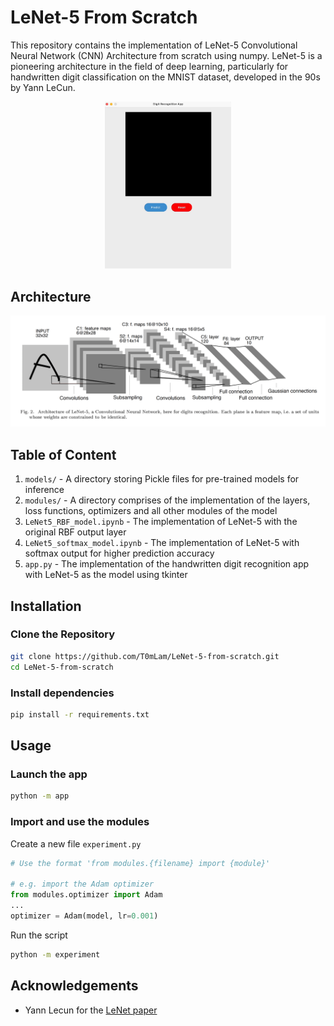 # LeNet-5 From Scratch 

This repository contains the implementation of LeNet-5 Convolutional Neural Network (CNN) Architecture from scratch using numpy. LeNet-5 is a pioneering architecture in the field of deep learning, particularly for handwritten digit classification on the MNIST dataset, developed in the 90s by Yann LeCun.

<p align="center"> 
  <img src="img/app_demo.gif" width=40%>
</p>

## Architecture

<img src='img/architecture.png'>

## Table of Content
1. `models/` - A directory storing Pickle files for pre-trained models for inference
2. `modules/` - A directory comprises of the implementation of the layers, loss functions, optimizers and all other modules of the model
3. `LeNet5_RBF_model.ipynb` - The implementation of LeNet-5 with the original RBF output layer
4. `LeNet5_softmax_model.ipynb` - The implementation of LeNet-5 with softmax output for higher prediction accuracy
5. `app.py` - The implementation of the handwritten digit recognition app with LeNet-5 as the model using tkinter


## Installation
### Clone the Repository
```bash
git clone https://github.com/T0mLam/LeNet-5-from-scratch.git
cd LeNet-5-from-scratch
```
### Install dependencies
```bash
pip install -r requirements.txt
```


## Usage
### Launch the app
```bash
python -m app
```
### Import and use the modules
Create a new file `experiment.py`

```python
# Use the format 'from modules.{filename} import {module}'

# e.g. import the Adam optimizer
from modules.optimizer import Adam
...
optimizer = Adam(model, lr=0.001)

```

Run the script
```bash
python -m experiment
```

## Acknowledgements
- Yann Lecun for the [LeNet paper](https://ieeexplore.ieee.org/document/726791)
